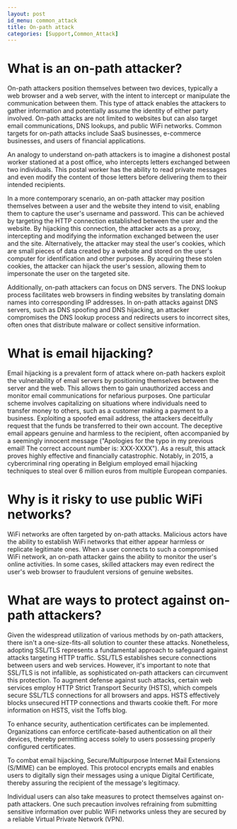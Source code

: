 ```yaml
---
layout: post
id_menu: common_attack
title: On-path attack
categories: [Support,Common_Attack]
---
```

# What is an on-path attacker?
On-path attackers position themselves between two devices, typically a web browser and a web server, with the intent to intercept or manipulate the communication between them. This type of attack enables the attackers to gather information and potentially assume the identity of either party involved. On-path attacks are not limited to websites but can also target email communications, DNS lookups, and public WiFi networks. Common targets for on-path attacks include SaaS businesses, e-commerce businesses, and users of financial applications.

An analogy to understand on-path attackers is to imagine a dishonest postal worker stationed at a post office, who intercepts letters exchanged between two individuals. This postal worker has the ability to read private messages and even modify the content of those letters before delivering them to their intended recipients.

In a more contemporary scenario, an on-path attacker may position themselves between a user and the website they intend to visit, enabling them to capture the user's username and password. This can be achieved by targeting the HTTP connection established between the user and the website. By hijacking this connection, the attacker acts as a proxy, intercepting and modifying the information exchanged between the user and the site. Alternatively, the attacker may steal the user's cookies, which are small pieces of data created by a website and stored on the user's computer for identification and other purposes. By acquiring these stolen cookies, the attacker can hijack the user's session, allowing them to impersonate the user on the targeted site.

Additionally, on-path attackers can focus on DNS servers. The DNS lookup process facilitates web browsers in finding websites by translating domain names into corresponding IP addresses. In on-path attacks against DNS servers, such as DNS spoofing and DNS hijacking, an attacker compromises the DNS lookup process and redirects users to incorrect sites, often ones that distribute malware or collect sensitive information.

# What is email hijacking?
Email hijacking is a prevalent form of attack where on-path hackers exploit the vulnerability of email servers by positioning themselves between the server and the web. This allows them to gain unauthorized access and monitor email communications for nefarious purposes. One particular scheme involves capitalizing on situations where individuals need to transfer money to others, such as a customer making a payment to a business. Exploiting a spoofed email address, the attackers deceitfully request that the funds be transferred to their own account. The deceptive email appears genuine and harmless to the recipient, often accompanied by a seemingly innocent message ("Apologies for the typo in my previous email! The correct account number is: XXX-XXXX"). As a result, this attack proves highly effective and financially catastrophic. Notably, in 2015, a cybercriminal ring operating in Belgium employed email hijacking techniques to steal over 6 million euros from multiple European companies.

# Why is it risky to use public WiFi networks?
WiFi networks are often targeted by on-path attacks. Malicious actors have the ability to establish WiFi networks that either appear harmless or replicate legitimate ones. When a user connects to such a compromised WiFi network, an on-path attacker gains the ability to monitor the user's online activities. In some cases, skilled attackers may even redirect the user's web browser to fraudulent versions of genuine websites.

# What are ways to protect against on-path attackers?
Given the widespread utilization of various methods by on-path attackers, there isn't a one-size-fits-all solution to counter these attacks. Nonetheless, adopting SSL/TLS represents a fundamental approach to safeguard against attacks targeting HTTP traffic. SSL/TLS establishes secure connections between users and web services. However, it's important to note that SSL/TLS is not infallible, as sophisticated on-path attackers can circumvent this protection. To augment defense against such attacks, certain web services employ HTTP Strict Transport Security (HSTS), which compels secure SSL/TLS connections for all browsers and apps. HSTS effectively blocks unsecured HTTP connections and thwarts cookie theft. For more information on HSTS, visit the Toffs blog.

To enhance security, authentication certificates can be implemented. Organizations can enforce certificate-based authentication on all their devices, thereby permitting access solely to users possessing properly configured certificates.

To combat email hijacking, Secure/Multipurpose Internet Mail Extensions (S/MIME) can be employed. This protocol encrypts emails and enables users to digitally sign their messages using a unique Digital Certificate, thereby assuring the recipient of the message's legitimacy.

Individual users can also take measures to protect themselves against on-path attackers. One such precaution involves refraining from submitting sensitive information over public WiFi networks unless they are secured by a reliable Virtual Private Network (VPN).